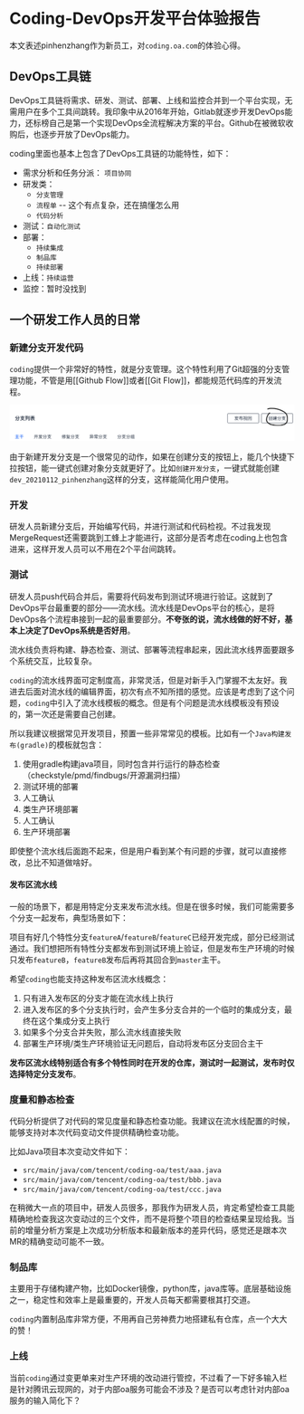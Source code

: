 # Coding-DevOps开发平台体验报告

本文表述pinhenzhang作为新员工，对`coding.oa.com`的体验心得。

## DevOps工具链

DevOps工具链将需求、研发、测试、部署、上线和监控合并到一个平台实现，无需用户在多个工具间跳转。我印象中从2016年开始，Gitlab就逐步开发DevOps能力，还标榜自己是第一个实现DevOps全流程解决方案的平台。Github在被微软收购后，也逐步开放了DevOps能力。

coding里面也基本上包含了DevOps工具链的功能特性，如下：

- 需求分析和任务分派： `项目协同`
- 研发类：
	- `分支管理`
	- `流程单` -- 这个有点复杂，还在搞懂怎么用
	- `代码分析`
- 测试：`自动化测试`
- 部署：
	- `持续集成`
	- `制品库`
	- `持续部署`
- 上线：`持续运营`
- 监控：暂时没找到

## 一个研发工作人员的日常

### 新建分支开发代码

`coding`提供一个非常好的特性，就是分支管理。这个特性利用了Git超强的分支管理功能，不管是用[[Github Flow]]或者[[Git Flow]]，都能规范代码库的开发流程。

![branch_create](coding_branch_create.png)

由于新建开发分支是一个很常见的动作，如果在创建分支的按钮上，能几个快捷下拉按钮，能一键式创建对象分支就更好了。比如`创建开发分支`，一键式就能创建`dev_20210112_pinhenzhang`这样的分支，这样能简化用户使用。

### 开发

研发人员新建分支后，开始编写代码，并进行测试和代码检视。不过我发现MergeRequest还需要跳到工蜂上才能进行，这部分是否考虑在coding上也包含进来，这样开发人员可以不用在2个平台间跳转。

### 测试

研发人员push代码合并后，需要将代码发布到测试环境进行验证。这就到了DevOps平台最重要的部分——流水线。流水线是DevOps平台的核心，是将DevOps各个流程串接到一起的最重要部分。**不夸张的说，流水线做的好不好，基本上决定了DevOps系统是否好用**。

流水线负责将构建、静态检查、测试、部署等流程串起来，因此流水线界面要跟多个系统交互，比较复杂。

`coding`的流水线界面可定制度高，非常灵活，但是对新手入门掌握不太友好。我进去后面对流水线的编辑界面，初次有点不知所措的感觉。应该是考虑到了这个问题，`coding`中引入了流水线模板的概念。但是有个问题是流水线模板没有预设的，第一次还是需要自己创建。

所以我建议根据常见开发项目，预置一些非常常见的模板。比如有一个`Java构建发布(gradle)`的模板就包含：

1. 使用gradle构建java项目，同时包含并行运行的静态检查（checkstyle/pmd/findbugs/开源漏洞扫描）
2. 测试环境的部署
3. 人工确认
4. 类生产环境部署
5. 人工确认
6. 生产环境部署

即使整个流水线后面跑不起来，但是用户看到某个有问题的步骤，就可以直接修改，总比不知道做啥好。

#### 发布区流水线

一般的场景下，都是用特定分支来发布流水线。但是在很多时候，我们可能需要多个分支一起发布，典型场景如下：

项目有好几个特性分支`featureA`/`featureB`/`featureC`已经开发完成，部分已经测试通过。我们想把所有特性分支都发布到测试环境上验证，但是发布生产环境的时候只发布`featureB`，`featureB`发布后再将其回合到`master`主干。

希望`coding`也能支持这种发布区流水线概念：
1. 只有进入发布区的分支才能在流水线上执行
2. 进入发布区的多个分支执行时，会产生多分支合并的一个临时的集成分支，最终在这个集成分支上执行
3. 如果多个分支合并失败，那么流水线直接失败
4. 部署生产环境/类生产环境验证无问题后，自动将发布区分支回合主干

**发布区流水线特别适合有多个特性同时在开发的仓库，测试时一起测试，发布时仅选择特定分支发布**。

### 度量和静态检查

代码分析提供了对代码的常见度量和静态检查功能。我建议在流水线配置的时候，能够支持对本次代码变动文件提供精确检查功能。

比如Java项目本次变动文件如下：

- `src/main/java/com/tencent/coding-oa/test/aaa.java`
- `src/main/java/com/tencent/coding-oa/test/bbb.java`
- `src/main/java/com/tencent/coding-oa/test/ccc.java`

在稍微大一点的项目中，研发人员很多，那我作为研发人员，肯定希望检查工具能精确地检查我这次变动过的三个文件，而不是将整个项目的检查结果呈现给我。当前的增量分析方案是上次成功分析版本和最新版本的差异代码，感觉还是跟本次MR的精确变动可能不一致。

### 制品库

主要用于存储构建产物，比如Docker镜像，python库，java库等。底层基础设施之一，稳定性和效率上是最重要的，开发人员每天都需要根其打交道。

`coding`内置制品库非常方便，不用再自己劳神费力地搭建私有仓库，点一个大大的赞！

### 上线

当前`coding`通过变更单来对生产环境的改动进行管控，不过看了一下好多输入栏是针对腾讯云现网的，对于内部oa服务可能会不涉及？是否可以考虑针对内部oa服务的输入简化下？